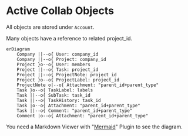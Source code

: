 # Active Collab Objects

All objects are stored under `Account`.

Many objects have a reference to related project_id.

```mermaid
erDiagram
    Company ||--o{ User: company_id
    Company ||--o{ Project: company_id
    Project }o--o{ User: members
    Project ||--o{ Task: project_id
    Project ||--o{ ProjectNote: project_id
    Project }o--o{ ProjectLabel: project_id
    ProjectNote o|--o{ Attachment: "parent_id+parent_type"
    Task }o--o{ TaskLabel: labels
    Task ||--o{ SubTask: task_id
    Task ||--o{ TaskHistory: task_id
    Task |o--o{ Attachment: "parent_id+parent_type"
    Task ||--o{ Comment: "parent_id+parent_type"
    Comment |o--o{ Attachment: "parent_id+parent_type"
```

You need a Markdown Viewer with "[Mermaid](https://mermaid.js.org/)" Plugin to see the diagram.
